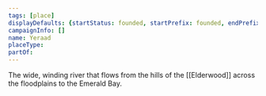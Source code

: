 ```yaml
---
tags: [place]
displayDefaults: {startStatus: founded, startPrefix: founded, endPrefix: destroyed, endStatus: destroyed}
campaignInfo: []
name: Yeraad
placeType:
partOf:
---
```


The wide, winding river that flows from the hills of the [[Elderwood]] across the floodplains to the Emerald Bay. 

